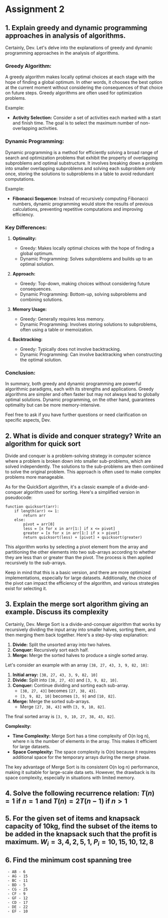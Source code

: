 # Assignment 2

## 1. Explain greedy and dynamic programming approaches in analysis of algorithms.

Certainly, Dev. Let's delve into the explanations of greedy and dynamic programming approaches in the analysis of algorithms.

### Greedy Algorithm:
A greedy algorithm makes locally optimal choices at each stage with the hope of finding a global optimum. In other words, it chooses the best option at the current moment without considering the consequences of that choice on future steps. Greedy algorithms are often used for optimization problems.

Example:
- **Activity Selection:** Consider a set of activities each marked with a start and finish time. The goal is to select the maximum number of non-overlapping activities.

### Dynamic Programming:
Dynamic programming is a method for efficiently solving a broad range of search and optimization problems that exhibit the property of overlapping subproblems and optimal substructure. It involves breaking down a problem into smaller overlapping subproblems and solving each subproblem only once, storing the solutions to subproblems in a table to avoid redundant computations.

Example:
- **Fibonacci Sequence:** Instead of recursively computing Fibonacci numbers, dynamic programming would store the results of previous calculations, preventing repetitive computations and improving efficiency.

### Key Differences:

1. **Optimality:**
   - Greedy: Makes locally optimal choices with the hope of finding a global optimum.
   - Dynamic Programming: Solves subproblems and builds up to an optimal solution.

2. **Approach:**
   - Greedy: Top-down, making choices without considering future consequences.
   - Dynamic Programming: Bottom-up, solving subproblems and combining solutions.

3. **Memory Usage:**
   - Greedy: Generally requires less memory.
   - Dynamic Programming: Involves storing solutions to subproblems, often using a table or memoization.

4. **Backtracking:**
   - Greedy: Typically does not involve backtracking.
   - Dynamic Programming: Can involve backtracking when constructing the optimal solution.

### Conclusion:
In summary, both greedy and dynamic programming are powerful algorithmic paradigms, each with its strengths and applications. Greedy algorithms are simpler and often faster but may not always lead to globally optimal solutions. Dynamic programming, on the other hand, guarantees optimality but can be more memory-intensive.

Feel free to ask if you have further questions or need clarification on specific aspects, Dev.

## 2. What is divide and conquer strategy? Write an algorithm for quick sort

Divide and conquer is a problem-solving strategy in computer science where a problem is broken down into smaller sub-problems, which are solved independently. The solutions to the sub-problems are then combined to solve the original problem. This approach is often used to make complex problems more manageable.

As for the QuickSort algorithm, it's a classic example of a divide-and-conquer algorithm used for sorting. Here's a simplified version in pseudocode:

```plaintext
function quicksort(arr):
    if length(arr) <= 1:
        return arr
    else:
        pivot = arr[0]
        less = [x for x in arr[1:] if x <= pivot]
        greater = [x for x in arr[1:] if x > pivot]
        return quicksort(less) + [pivot] + quicksort(greater)
```

This algorithm works by selecting a pivot element from the array and partitioning the other elements into two sub-arrays according to whether they are less than or greater than the pivot. The process is then applied recursively to the sub-arrays.

Keep in mind that this is a basic version, and there are more optimized implementations, especially for large datasets. Additionally, the choice of the pivot can impact the efficiency of the algorithm, and various strategies exist for selecting it.

## 3. Explain the merge sort algorithm giving an example. Discuss its complexity

Certainly, Dev. Merge Sort is a divide-and-conquer algorithm that works by recursively dividing the input array into smaller halves, sorting them, and then merging them back together. Here's a step-by-step explanation:

1. **Divide:** Split the unsorted array into two halves.
2. **Conquer:** Recursively sort each half.
3. **Merge:** Merge the sorted halves to produce a single sorted array.

Let's consider an example with an array `[38, 27, 43, 3, 9, 82, 10]`:

1. **Initial array:** `[38, 27, 43, 3, 9, 82, 10]`
2. **Divide:** Split into `[38, 27, 43]` and `[3, 9, 82, 10]`.
3. **Conquer:** Continue dividing and sorting each sub-array.
   - `[38, 27, 43]` becomes `[27, 38, 43]`.
   - `[3, 9, 82, 10]` becomes `[3, 9]` and `[10, 82]`.
4. **Merge:** Merge the sorted sub-arrays.
   - Merge `[27, 38, 43]` with `[3, 9, 10, 82]`.

The final sorted array is `[3, 9, 10, 27, 38, 43, 82]`.

**Complexity:**

- **Time Complexity:** Merge Sort has a time complexity of O(n log n), where n is the number of elements in the array. This makes it efficient for large datasets.
- **Space Complexity:** The space complexity is O(n) because it requires additional space for the temporary arrays during the merge phase.

The key advantage of Merge Sort is its consistent O(n log n) performance, making it suitable for large-scale data sets. However, the drawback is its space complexity, especially in situations with limited memory.

## 4. Solve the following recurrence relation: $T(n) = 1$ if $n = 1$ and $T(n) = 2T(n-1)$ if $n > 1$

## 5. For the given set of items and knapsack capacity of 10kg, find the subset of the items to be added in the knapsack such that the profit is maximum. $W_i = {3, 4, 2, 5, 1}$, $P_i = {10, 15, 10, 12, 8}$

## 6. Find the minimum cost spanning tree

```dev
 - AB - 6
 - AG - 15
 - BC - 11
 - BD - 5
 - CG - 25
 - CF - 9
 - GF - 12
 - CD - 17
 - DE - 22
 - EF - 10
```
